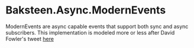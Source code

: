 # Baksteen.Async.ModernEvents

ModernEvents are async capable events that support both sync and async subscribers. This implementation is modeled more or less after David Fowler's tweet [here](https://x.com/davidfowl/status/1766566736864891192?t=f-FMCheU28EbG3c9JV-5pQ&s=35)
